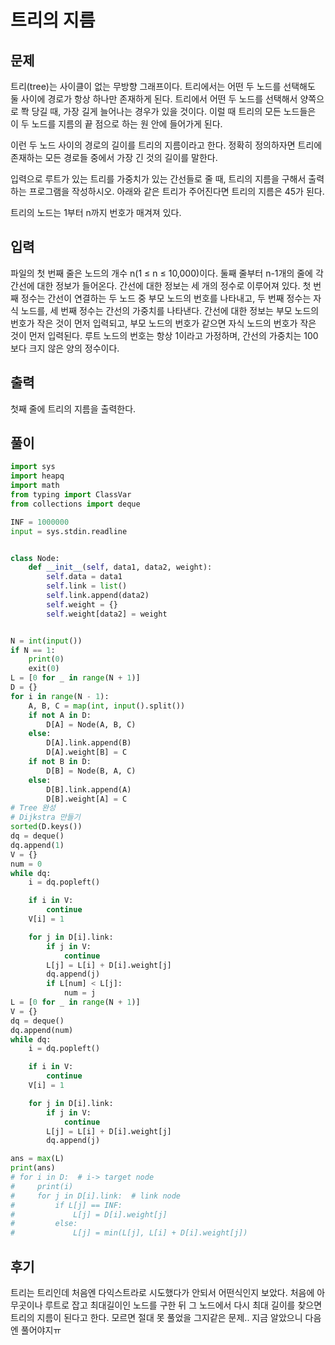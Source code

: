 # 트리의 지름

## 문제

트리(tree)는 사이클이 없는 무방향 그래프이다. 트리에서는 어떤 두 노드를 선택해도 둘 사이에 경로가 항상 하나만 존재하게 된다. 트리에서 어떤 두 노드를 선택해서 양쪽으로 쫙 당길 때, 가장 길게 늘어나는 경우가 있을 것이다. 이럴 때 트리의 모든 노드들은 이 두 노드를 지름의 끝 점으로 하는 원 안에 들어가게 된다.

이런 두 노드 사이의 경로의 길이를 트리의 지름이라고 한다. 정확히 정의하자면 트리에 존재하는 모든 경로들 중에서 가장 긴 것의 길이를 말한다.

입력으로 루트가 있는 트리를 가중치가 있는 간선들로 줄 때, 트리의 지름을 구해서 출력하는 프로그램을 작성하시오. 아래와 같은 트리가 주어진다면 트리의 지름은 45가 된다.

트리의 노드는 1부터 n까지 번호가 매겨져 있다.

## 입력

파일의 첫 번째 줄은 노드의 개수 n(1 ≤ n ≤ 10,000)이다. 둘째 줄부터 n-1개의 줄에 각 간선에 대한 정보가 들어온다. 간선에 대한 정보는 세 개의 정수로 이루어져 있다. 첫 번째 정수는 간선이 연결하는 두 노드 중 부모 노드의 번호를 나타내고, 두 번째 정수는 자식 노드를, 세 번째 정수는 간선의 가중치를 나타낸다. 간선에 대한 정보는 부모 노드의 번호가 작은 것이 먼저 입력되고, 부모 노드의 번호가 같으면 자식 노드의 번호가 작은 것이 먼저 입력된다. 루트 노드의 번호는 항상 1이라고 가정하며, 간선의 가중치는 100보다 크지 않은 양의 정수이다.

## 출력

첫째 줄에 트리의 지름을 출력한다.

## 풀이

```python
import sys
import heapq
import math
from typing import ClassVar
from collections import deque

INF = 1000000
input = sys.stdin.readline


class Node:
    def __init__(self, data1, data2, weight):
        self.data = data1
        self.link = list()
        self.link.append(data2)
        self.weight = {}
        self.weight[data2] = weight


N = int(input())
if N == 1:
    print(0)
    exit(0)
L = [0 for _ in range(N + 1)]
D = {}
for i in range(N - 1):
    A, B, C = map(int, input().split())
    if not A in D:
        D[A] = Node(A, B, C)
    else:
        D[A].link.append(B)
        D[A].weight[B] = C
    if not B in D:
        D[B] = Node(B, A, C)
    else:
        D[B].link.append(A)
        D[B].weight[A] = C
# Tree 완성
# Dijkstra 만들기
sorted(D.keys())
dq = deque()
dq.append(1)
V = {}
num = 0
while dq:
    i = dq.popleft()

    if i in V:
        continue
    V[i] = 1

    for j in D[i].link:
        if j in V:
            continue
        L[j] = L[i] + D[i].weight[j]
        dq.append(j)
        if L[num] < L[j]:
            num = j
L = [0 for _ in range(N + 1)]
V = {}
dq = deque()
dq.append(num)
while dq:
    i = dq.popleft()

    if i in V:
        continue
    V[i] = 1

    for j in D[i].link:
        if j in V:
            continue
        L[j] = L[i] + D[i].weight[j]
        dq.append(j)

ans = max(L)
print(ans)
# for i in D:  # i-> target node
#     print(i)
#     for j in D[i].link:  # link node
#         if L[j] == INF:
#             L[j] = D[i].weight[j]
#         else:
#             L[j] = min(L[j], L[i] + D[i].weight[j])

```

## 후기

트리는 트리인데 처음엔 다익스트라로 시도했다가 안되서 어떤식인지 보았다. 처음에 아무곳이나 루트로 잡고 최대길이인 노드를 구한 뒤 그 노드에서 다시 최대 길이를 찾으면 트리의 지름이 된다고 한다. 모르면 절대 못 풀었을 그지같은 문제.. 지금 알았으니 다음엔 풀어야지ㅠ

